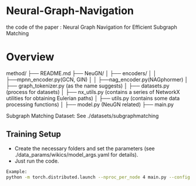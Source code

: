 # Neural-Graph-Navigation
the code of the paper : Neural Graph Navigation for Efficient Subgraph Matching


# **Overview**

method/
├── README.md
├── NeuGN/
│   ├── encoders/
│   │   ├──mpnn_encoder.py(GCN, GIN)
│   │   ├──nag_encoder.py(NAGphormer)
│   ├── graph_tokenizer.py (as the name suggests)
│   ├── datasets.py (process for datasets)
│   ├── nx_utils.py (contains a series of NetworkX utilities for obtaining Eulerian paths)
│   ├── utils.py (contains some data processing functions)
│   ├── model.py (NeuGN related)
├── main.py

Subgraph Matching Dataset: See ./datasets/subgraphmatching

## **Training Setup**

- Create the necessary folders and set the parameters (see ./data_params/wikics/model_args.yaml for details).
- Just run the code.

```bash
Example:
python -m torch.distributed.launch --nproc_per_node 4 main.py --config ./model_params/wikics--load_params 0
```